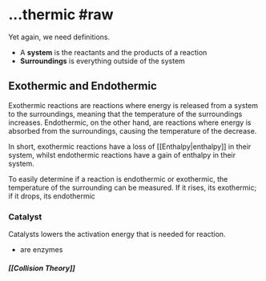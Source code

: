 # ...thermic #raw
Yet again, we need definitions.
- A **system** is the reactants and the products of a reaction
- **Surroundings** is everything outside of the system

## Exothermic and Endothermic
Exothermic reactions are reactions where energy is released from a system to the surroundings, meaning that the temperature of the surroundings increases. Endothermic, on the other hand, are reactions where energy is absorbed from the surroundings, causing the temperature of the decrease.

In short, exothermic reactions have a loss of [[Enthalpy|enthalpy]] in their system, whilst endothermic reactions have a gain of enthalpy in their system.

To easily determine if a reaction is endothermic or exothermic, the temperature of the surrounding can be measured. If it rises, its exothermic; if it drops, its endothermic
### Catalyst
Catalysts lowers the activation energy that is needed for reaction. 
- are enzymes

##### [[Collision Theory]]